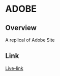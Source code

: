 # ADOBE

## Overview

A replical of Adobe Site

## Link
[Live-link](https://amateli.github.io/Adobe-Replic/)